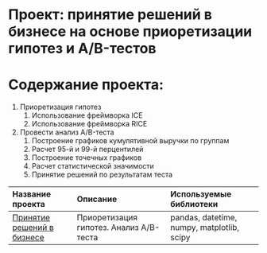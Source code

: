 # Проект: принятие решений в бизнесе на основе приоретизации гипотез и A/B-тестов
# Содержание проекта:
1. Приоретизация гипотез 
    1. Использование фреймворка ICE
    2. Использование фреймворка RICE
2. Провести анализ A/B-теста
    1. Построение графиков кумулятивной выручки по группам
    2. Расчет 95-й и 99-й перцентилей
    3. Построение точечных графиков
    4. Расчет статистической значимости
    5. Принятие решений по результатам теста
    


| Название проекта | Описание | Используемые библиотеки | 
| :---------------------- | :---------------------- | :---------------------- |
| [Принятие решений в бизнесе](ab_tests) | Приоретизация гипотез. Анализ A/B-теста | pandas, datetime, numpy, matplotlib, scipy
